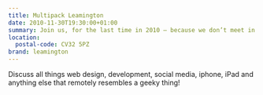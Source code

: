 ```yaml
---
title: Multipack Leamington
date: 2010-11-30T19:30:00+01:00
summary: Join us, for the last time in 2010 – because we don’t meet in December – at our little geeky meet-up, for a few beers and some food (if you want at) Leamington’s Multipack Social.
location:
  postal-code: CV32 5PZ
brand: leamington
---
```

Discuss all things web design, development, social media, iphone, iPad and anything else that remotely resembles a geeky thing!
